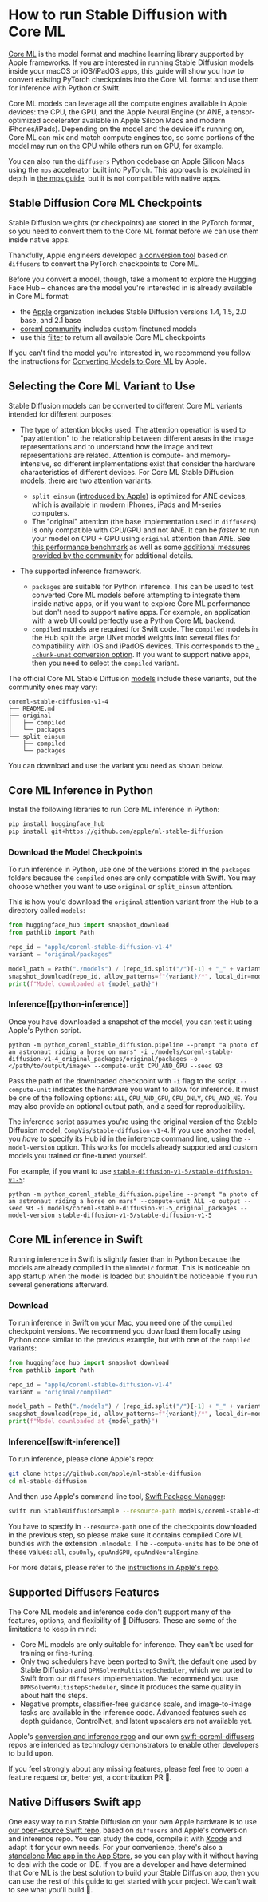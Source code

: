 <!--Copyright 2025 The HuggingFace Team. All rights reserved.

Licensed under the Apache License, Version 2.0 (the "License"); you may not use this file except in compliance with
the License. You may obtain a copy of the License at

http://www.apache.org/licenses/LICENSE-2.0

Unless required by applicable law or agreed to in writing, software distributed under the License is distributed on
an "AS IS" BASIS, WITHOUT WARRANTIES OR CONDITIONS OF ANY KIND, either express or implied. See the License for the
specific language governing permissions and limitations under the License.
-->

# How to run Stable Diffusion with Core ML

[Core ML](https://developer.apple.com/documentation/coreml) is the model format and machine learning library supported by Apple frameworks. If you are interested in running Stable Diffusion models inside your macOS or iOS/iPadOS apps, this guide will show you how to convert existing PyTorch checkpoints into the Core ML format and use them for inference with Python or Swift.

Core ML models can leverage all the compute engines available in Apple devices: the CPU, the GPU, and the Apple Neural Engine (or ANE, a tensor-optimized accelerator available in Apple Silicon Macs and modern iPhones/iPads). Depending on the model and the device it's running on, Core ML can mix and match compute engines too, so some portions of the model may run on the CPU while others run on GPU, for example.

<Tip>

You can also run the `diffusers` Python codebase on Apple Silicon Macs using the `mps` accelerator built into PyTorch. This approach is explained in depth in [the mps guide](mps), but it is not compatible with native apps.

</Tip>

## Stable Diffusion Core ML Checkpoints

Stable Diffusion weights (or checkpoints) are stored in the PyTorch format, so you need to convert them to the Core ML format before we can use them inside native apps.

Thankfully, Apple engineers developed [a conversion tool](https://github.com/apple/ml-stable-diffusion#-converting-models-to-core-ml) based on `diffusers` to convert the PyTorch checkpoints to Core ML.

Before you convert a model, though, take a moment to explore the Hugging Face Hub – chances are the model you're interested in is already available in Core ML format:

- the [Apple](https://huggingface.co/apple) organization includes Stable Diffusion versions 1.4, 1.5, 2.0 base, and 2.1 base
- [coreml community](https://huggingface.co/coreml-community) includes custom finetuned models
- use this [filter](https://huggingface.co/models?pipeline_tag=text-to-image&library=coreml&p=2&sort=likes) to return all available Core ML checkpoints

If you can't find the model you're interested in, we recommend you follow the instructions for [Converting Models to Core ML](https://github.com/apple/ml-stable-diffusion#-converting-models-to-core-ml) by Apple.

## Selecting the Core ML Variant to Use

Stable Diffusion models can be converted to different Core ML variants intended for different purposes:

- The type of attention blocks used. The attention operation is used to "pay attention" to the relationship between different areas in the image representations and to understand how the image and text representations are related. Attention is compute- and memory-intensive, so different implementations exist that consider the hardware characteristics of different devices. For Core ML Stable Diffusion models, there are two attention variants:
    * `split_einsum` ([introduced by Apple](https://machinelearning.apple.com/research/neural-engine-transformers)) is optimized for ANE devices, which is available in modern iPhones, iPads and M-series computers.
    * The "original" attention (the base implementation used in `diffusers`) is only compatible with CPU/GPU and not ANE. It can be *faster* to run your model on CPU + GPU using `original` attention than ANE. See [this performance benchmark](https://huggingface.co/blog/fast-mac-diffusers#performance-benchmarks) as well as some [additional measures provided by the community](https://github.com/huggingface/swift-coreml-diffusers/issues/31) for additional details.

- The supported inference framework.
    * `packages` are suitable for Python inference. This can be used to test converted Core ML models before attempting to integrate them inside native apps, or if you want to explore Core ML performance but don't need to support native apps. For example, an application with a web UI could perfectly use a Python Core ML backend.
    * `compiled` models are required for Swift code. The `compiled` models in the Hub split the large UNet model weights into several files for compatibility with iOS and iPadOS devices. This corresponds to the [`--chunk-unet` conversion option](https://github.com/apple/ml-stable-diffusion#-converting-models-to-core-ml). If you want to support native apps, then you need to select the `compiled` variant.

The official Core ML Stable Diffusion [models](https://huggingface.co/apple/coreml-stable-diffusion-v1-4/tree/main) include these variants, but the community ones may vary:

```
coreml-stable-diffusion-v1-4
├── README.md
├── original
│   ├── compiled
│   └── packages
└── split_einsum
    ├── compiled
    └── packages
```

You can download and use the variant you need as shown below.

## Core ML Inference in Python

Install the following libraries to run Core ML inference in Python:

```bash
pip install huggingface_hub
pip install git+https://github.com/apple/ml-stable-diffusion
```

### Download the Model Checkpoints

To run inference in Python, use one of the versions stored in the `packages` folders because the `compiled` ones are only compatible with Swift. You may choose whether you want to use `original` or `split_einsum` attention.

This is how you'd download the `original` attention variant from the Hub to a directory called `models`:

```Python
from huggingface_hub import snapshot_download
from pathlib import Path

repo_id = "apple/coreml-stable-diffusion-v1-4"
variant = "original/packages"

model_path = Path("./models") / (repo_id.split("/")[-1] + "_" + variant.replace("/", "_"))
snapshot_download(repo_id, allow_patterns=f"{variant}/*", local_dir=model_path, local_dir_use_symlinks=False)
print(f"Model downloaded at {model_path}")
```

### Inference[[python-inference]]

Once you have downloaded a snapshot of the model, you can test it using Apple's Python script.

```shell
python -m python_coreml_stable_diffusion.pipeline --prompt "a photo of an astronaut riding a horse on mars" -i ./models/coreml-stable-diffusion-v1-4_original_packages/original/packages -o </path/to/output/image> --compute-unit CPU_AND_GPU --seed 93
```

Pass the path of the downloaded checkpoint with `-i` flag to the script. `--compute-unit` indicates the hardware you want to allow for inference. It must be one of the following options: `ALL`, `CPU_AND_GPU`, `CPU_ONLY`, `CPU_AND_NE`. You may also provide an optional output path, and a seed for reproducibility.

The inference script assumes you're using the original version of the Stable Diffusion model, `CompVis/stable-diffusion-v1-4`. If you use another model, you *have* to specify its Hub id in the inference command line, using the `--model-version` option. This works for models already supported and custom models you trained or fine-tuned yourself.

For example, if you want to use [`stable-diffusion-v1-5/stable-diffusion-v1-5`](https://huggingface.co/stable-diffusion-v1-5/stable-diffusion-v1-5):

```shell
python -m python_coreml_stable_diffusion.pipeline --prompt "a photo of an astronaut riding a horse on mars" --compute-unit ALL -o output --seed 93 -i models/coreml-stable-diffusion-v1-5_original_packages --model-version stable-diffusion-v1-5/stable-diffusion-v1-5
```

## Core ML inference in Swift

Running inference in Swift is slightly faster than in Python because the models are already compiled in the `mlmodelc` format. This is noticeable on app startup when the model is loaded but shouldn’t be noticeable if you run several generations afterward.

### Download

To run inference in Swift on your Mac, you need one of the `compiled` checkpoint versions. We recommend you download them locally using Python code similar to the previous example, but with one of the `compiled` variants:

```Python
from huggingface_hub import snapshot_download
from pathlib import Path

repo_id = "apple/coreml-stable-diffusion-v1-4"
variant = "original/compiled"

model_path = Path("./models") / (repo_id.split("/")[-1] + "_" + variant.replace("/", "_"))
snapshot_download(repo_id, allow_patterns=f"{variant}/*", local_dir=model_path, local_dir_use_symlinks=False)
print(f"Model downloaded at {model_path}")
```

### Inference[[swift-inference]]

To run inference, please clone Apple's repo:

```bash
git clone https://github.com/apple/ml-stable-diffusion
cd ml-stable-diffusion
```

And then use Apple's command line tool, [Swift Package Manager](https://www.swift.org/package-manager/#):

```bash
swift run StableDiffusionSample --resource-path models/coreml-stable-diffusion-v1-4_original_compiled --compute-units all "a photo of an astronaut riding a horse on mars"
```

You have to specify in `--resource-path` one of the checkpoints downloaded in the previous step, so please make sure it contains compiled Core ML bundles with the extension `.mlmodelc`. The `--compute-units` has to be one of these values: `all`, `cpuOnly`, `cpuAndGPU`, `cpuAndNeuralEngine`.

For more details, please refer to the [instructions in Apple's repo](https://github.com/apple/ml-stable-diffusion).

## Supported Diffusers Features

The Core ML models and inference code don't support many of the features, options, and flexibility of 🧨 Diffusers. These are some of the limitations to keep in mind:

- Core ML models are only suitable for inference. They can't be used for training or fine-tuning.
- Only two schedulers have been ported to Swift, the default one used by Stable Diffusion and `DPMSolverMultistepScheduler`, which we ported to Swift from our `diffusers` implementation. We recommend you use `DPMSolverMultistepScheduler`, since it produces the same quality in about half the steps.
- Negative prompts, classifier-free guidance scale, and image-to-image tasks are available in the inference code. Advanced features such as depth guidance, ControlNet, and latent upscalers are not available yet.

Apple's [conversion and inference repo](https://github.com/apple/ml-stable-diffusion) and our own [swift-coreml-diffusers](https://github.com/huggingface/swift-coreml-diffusers) repos are intended as technology demonstrators to enable other developers to build upon.

If you feel strongly about any missing features, please feel free to open a feature request or, better yet, a contribution PR 🙂.

## Native Diffusers Swift app

One easy way to run Stable Diffusion on your own Apple hardware is to use [our open-source Swift repo](https://github.com/huggingface/swift-coreml-diffusers), based on `diffusers` and Apple's conversion and inference repo. You can study the code, compile it with [Xcode](https://developer.apple.com/xcode/) and adapt it for your own needs. For your convenience, there's also a [standalone Mac app in the App Store](https://apps.apple.com/app/diffusers/id1666309574), so you can play with it without having to deal with the code or IDE. If you are a developer and have determined that Core ML is the best solution to build your Stable Diffusion app, then you can use the rest of this guide to get started with your project. We can't wait to see what you'll build 🙂.
